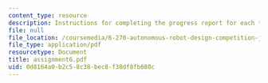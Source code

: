 ```yaml
---
content_type: resource
description: Instructions for completing the progress report for each team.
file: null
file_location: /coursemedia/6-270-autonomous-robot-design-competition-january-iap-2005/0d8164a0b2c58c38bec8f38df8fb680c_assignment6.pdf
file_type: application/pdf
resourcetype: Document
title: assignment6.pdf
uid: 0d8164a0-b2c5-8c38-bec8-f38df8fb680c
---
```

